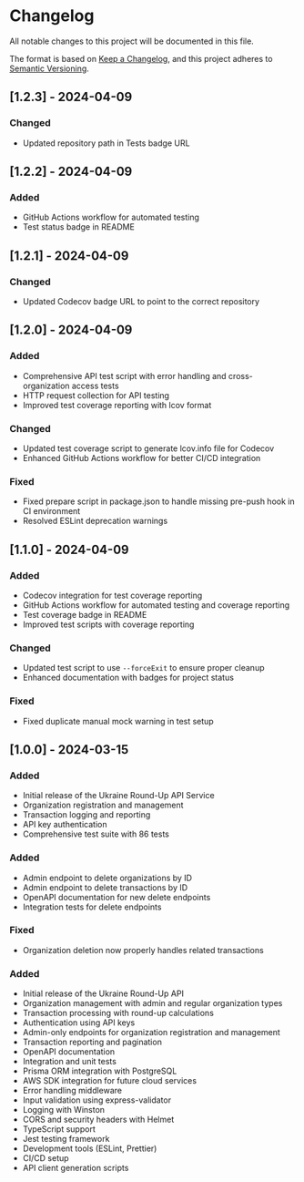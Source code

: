 # Changelog

All notable changes to this project will be documented in this file.

The format is based on [Keep a Changelog](https://keepachangelog.com/en/1.0.0/),
and this project adheres to [Semantic Versioning](https://semver.org/spec/v2.0.0.html).

## [1.2.3] - 2024-04-09

### Changed
- Updated repository path in Tests badge URL

## [1.2.2] - 2024-04-09

### Added
- GitHub Actions workflow for automated testing
- Test status badge in README

## [1.2.1] - 2024-04-09

### Changed
- Updated Codecov badge URL to point to the correct repository

## [1.2.0] - 2024-04-09

### Added
- Comprehensive API test script with error handling and cross-organization access tests
- HTTP request collection for API testing
- Improved test coverage reporting with lcov format

### Changed
- Updated test coverage script to generate lcov.info file for Codecov
- Enhanced GitHub Actions workflow for better CI/CD integration

### Fixed
- Fixed prepare script in package.json to handle missing pre-push hook in CI environment
- Resolved ESLint deprecation warnings

## [1.1.0] - 2024-04-09

### Added
- Codecov integration for test coverage reporting
- GitHub Actions workflow for automated testing and coverage reporting
- Test coverage badge in README
- Improved test scripts with coverage reporting

### Changed
- Updated test script to use `--forceExit` to ensure proper cleanup
- Enhanced documentation with badges for project status

### Fixed
- Fixed duplicate manual mock warning in test setup

## [1.0.0] - 2024-03-15

### Added
- Initial release of the Ukraine Round-Up API Service
- Organization registration and management
- Transaction logging and reporting
- API key authentication
- Comprehensive test suite with 86 tests

### Added
- Admin endpoint to delete organizations by ID
- Admin endpoint to delete transactions by ID
- OpenAPI documentation for new delete endpoints
- Integration tests for delete endpoints

### Fixed
- Organization deletion now properly handles related transactions

### Added
- Initial release of the Ukraine Round-Up API
- Organization management with admin and regular organization types
- Transaction processing with round-up calculations
- Authentication using API keys
- Admin-only endpoints for organization registration and management
- Transaction reporting and pagination
- OpenAPI documentation
- Integration and unit tests
- Prisma ORM integration with PostgreSQL
- AWS SDK integration for future cloud services
- Error handling middleware
- Input validation using express-validator
- Logging with Winston
- CORS and security headers with Helmet
- TypeScript support
- Jest testing framework
- Development tools (ESLint, Prettier)
- CI/CD setup
- API client generation scripts 